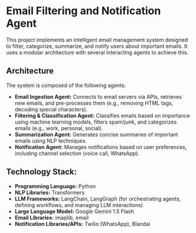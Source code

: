 # Email Filtering and Notification Agent

This project implements an intelligent email management system designed to filter, categorize, summarize, and notify users about important emails. It uses a modular architecture with several interacting agents to achieve this.

## Architecture

The system is composed of the following agents:

*   **Email Ingestion Agent:** Connects to email servers via APIs, retrieves new emails, and pre-processes them (e.g., removing HTML tags, decoding special characters).
*   **Filtering & Classification Agent:** Classifies emails based on importance using machine learning models, filters spam/junk, and categorizes emails (e.g., work, personal, social).
*   **Summarization Agent:** Generates concise summaries of important emails using NLP techniques.
*   **Notification Agent:** Manages notifications based on user preferences, including channel selection (voice call, WhatsApp).

## Technology Stack:
*   **Programming Language:** Python
*   **NLP Libraries:** Transformers
*   **LLM Frameworks:** LangChain, LangGraph (for orchestrating agents, defining workflows, and managing LLM interactions)
*   **Large Language Model:** Google Gemini 1.5 Flash
*   **Email Libraries:** imaplib, email
*   **Notification Libraries/APIs:** Twilio (WhatsApp), Blandai
